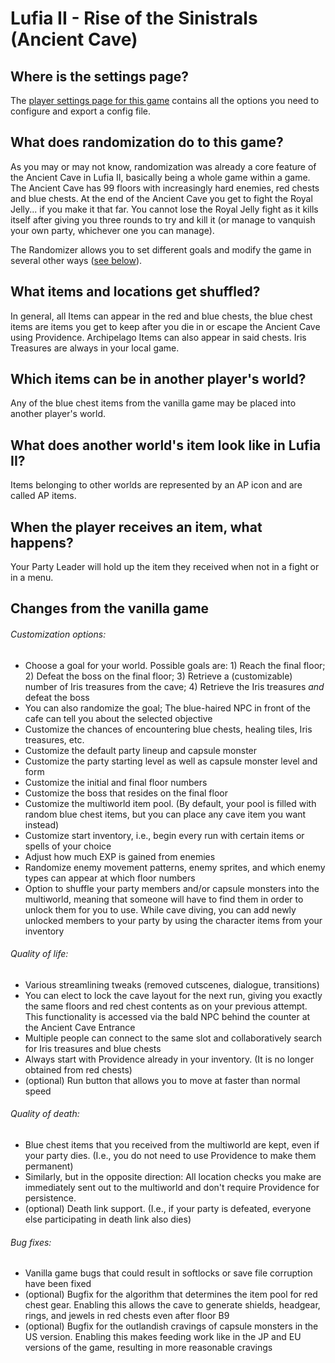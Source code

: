 # Lufia II - Rise of the Sinistrals (Ancient Cave)

## Where is the settings page?

The [player settings page for this game](../player-settings) contains all the options you need to configure and export a
config file.

## What does randomization do to this game?

As you may or may not know, randomization was already a core feature of the Ancient Cave in Lufia II, basically being a
whole game within a game. The Ancient Cave has 99 floors with increasingly hard enemies, red chests and blue chests. At
the end of the Ancient Cave you get to fight the Royal Jelly... if you make it that far. You cannot lose the Royal
Jelly fight as it kills itself after giving you three rounds to try and kill it (or manage to vanquish your own party, 
whichever one you can manage).

The Randomizer allows you to set different goals and modify the game in several other ways
([see below](#changes-from-the-vanilla-game)). 

## What items and locations get shuffled?

In general, all Items can appear in the red and blue chests, the blue chest items are items you get to keep after you
die in or escape the Ancient Cave using Providence. Archipelago Items can also appear in said chests. Iris Treasures are
always in your local game.

## Which items can be in another player's world?

Any of the blue chest items from the vanilla game may be placed into another player's world.

## What does another world's item look like in Lufia II?

Items belonging to other worlds are represented by an AP icon and are called AP items.

## When the player receives an item, what happens?

Your Party Leader will hold up the item they received when not in a fight or in a menu. 

## Changes from the vanilla game

###### Customization options:

- Choose a goal for your world. Possible goals are: 1) Reach the final floor; 2) Defeat the boss on the final floor; 3)
  Retrieve a (customizable) number of Iris treasures from the cave; 4) Retrieve the Iris treasures *and* defeat the boss
- You can also randomize the goal; The blue-haired NPC in front of the cafe can tell you about the selected objective
- Customize the chances of encountering blue chests, healing tiles, Iris treasures, etc.
- Customize the default party lineup and capsule monster
- Customize the party starting level as well as capsule monster level and form
- Customize the initial and final floor numbers
- Customize the boss that resides on the final floor
- Customize the multiworld item pool. (By default, your pool is filled with random blue chest items, but you can place
  any cave item you want instead)
- Customize start inventory, i.e., begin every run with certain items or spells of your choice
- Adjust how much EXP is gained from enemies
- Randomize enemy movement patterns, enemy sprites, and which enemy types can appear at which floor numbers
- Option to shuffle your party members and/or capsule monsters into the multiworld, meaning that someone will have to
  find them in order to unlock them for you to use. While cave diving, you can add newly unlocked members to your party
  by using the character items from your inventory

###### Quality of life:

- Various streamlining tweaks (removed cutscenes, dialogue, transitions)
- You can elect to lock the cave layout for the next run, giving you exactly the same floors and red chest contents as
  on your previous attempt. This functionality is accessed via the bald NPC behind the counter at the Ancient Cave
  Entrance
- Multiple people can connect to the same slot and collaboratively search for Iris treasures and blue chests
- Always start with Providence already in your inventory. (It is no longer obtained from red chests)
- (optional) Run button that allows you to move at faster than normal speed

###### Quality of death:

- Blue chest items that you received from the multiworld are kept, even if your party dies. (I.e., you do not need to
  use Providence to make them permanent)
- Similarly, but in the opposite direction: All location checks you make are immediately sent out to the multiworld and
  don't require Providence for persistence.
- (optional) Death link support. (I.e., if your party is defeated, everyone else participating in death link also dies)

###### Bug fixes:

- Vanilla game bugs that could result in softlocks or save file corruption have been fixed
- (optional) Bugfix for the algorithm that determines the item pool for red chest gear. Enabling this allows the cave to
  generate shields, headgear, rings, and jewels in red chests even after floor B9
- (optional) Bugfix for the outlandish cravings of capsule monsters in the US version. Enabling this makes feeding work
  like in the JP and EU versions of the game, resulting in more reasonable cravings
